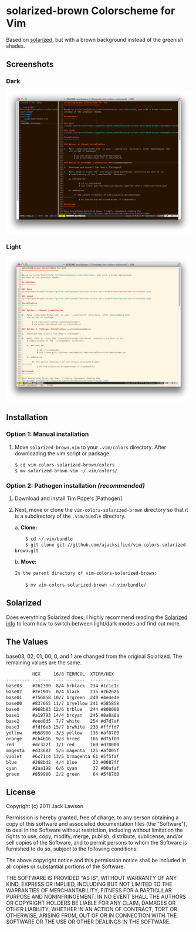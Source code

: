 solarized-brown Colorscheme for Vim
=============================

Based on [solarized](http://ethanschoonover.com/solarized), but with a brown background
instead of the greenish shades.

Screenshots
-----------

### Dark
![solarized-brown dark](https://github.com/ajacksified/vim-colors-solarized-brown/raw/master/screenshot-dark.png)

### Light
![solarized-brown light](https://github.com/ajacksified/vim-colors-solarized-brown/raw/master/screenshot-light.png)

Installation
------------

### Option 1: Manual installation

1.  Move `solarized-brown.vim` to your `.vim/colors` directory. After downloading the 
    vim script or package:

        $ cd vim-colors-solarized-brown/colors
        $ mv solarized-brown.vim ~/.vim/colors/

### Option 2: Pathogen installation ***(recommended)***

1.  Download and install Tim Pope's [Pathogen].

2.  Next, move or clone the `vim-colors-solarized-brown` directory so that it is 
    a subdirectory of the `.vim/bundle` directory.

    a. **Clone:** 

            $ cd ~/.vim/bundle
            $ git clone git://github.com/ajacksified/vim-colors-solarized-brown.git

    b. **Move:**

        In the parent directory of vim-colors-solarized-brown:
        
            $ mv vim-colors-solarized-brown ~/.vim/bundle/

Solarized
---------

Does everything Solarized does; I highly recommend reading the
[Solarized info](https://github.com/altercation/vim-colors-solarized)
to learn how to switch between light/dark modes and find out more.


The Values
----------

base03, 02, 01, 00, 0, and 1 are changed from the original Solarized. The
remaining values are the same.

              HEX     16/8 TERMCOL  XTERM/HEX 
    --------- ------- ---- -------  ----------- 
    base03    #261300  8/4 brblack  234 #1c1c1c
    base02    #2e1905  0/4 black    235 #262626
    base01    #756858 10/7 brgreen  240 #4e4e4e
    base00    #837665 11/7 bryellow 241 #585858
    base0     #968b83 12/6 brblue   244 #808080
    base1     #a19793 14/4 brcyan   245 #8a8a8a
    base2     #eee8d5  7/7 white    254 #d7d7af
    base3     #fdf6e3 15/7 brwhite  230 #ffffd7
    yellow    #b58900  3/3 yellow   136 #af8700
    orange    #cb4b16  9/3 brred    166 #d75f00
    red       #dc322f  1/1 red      160 #d70000
    magenta   #d33682  5/5 magenta  125 #af005f
    violet    #6c71c4 13/5 brmagenta 61 #5f5faf
    blue      #268bd2  4/4 blue      33 #0087ff
    cyan      #2aa198  6/6 cyan      37 #00afaf
    green     #859900  2/2 green     64 #5f8700

License
-------
Copyright (c) 2011 Jack Lawson

Permission is hereby granted, free of charge, to any person obtaining a copy
of this software and associated documentation files (the "Software"), to deal
in the Software without restriction, including without limitation the rights
to use, copy, modify, merge, publish, distribute, sublicense, and/or sell
copies of the Software, and to permit persons to whom the Software is
furnished to do so, subject to the following conditions:

The above copyright notice and this permission notice shall be included in
all copies or substantial portions of the Software.

THE SOFTWARE IS PROVIDED "AS IS", WITHOUT WARRANTY OF ANY KIND, EXPRESS OR
IMPLIED, INCLUDING BUT NOT LIMITED TO THE WARRANTIES OF MERCHANTABILITY,
FITNESS FOR A PARTICULAR PURPOSE AND NONINFRINGEMENT. IN NO EVENT SHALL THE
AUTHORS OR COPYRIGHT HOLDERS BE LIABLE FOR ANY CLAIM, DAMAGES OR OTHER
LIABILITY, WHETHER IN AN ACTION OF CONTRACT, TORT OR OTHERWISE, ARISING FROM,
OUT OF OR IN CONNECTION WITH THE SOFTWARE OR THE USE OR OTHER DEALINGS IN
THE SOFTWARE.
